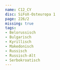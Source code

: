 ```yaml
---
name: C12_CY
disc: SiFoX-Osteuropa 1
page: 226/2
missing: true
tags:
- Belorussisch
- Bulgarisch 
- Kyrillisch
- Makedonisch
- Russisch
- Russisch-Alt
- Serbokroatisch
---
```

